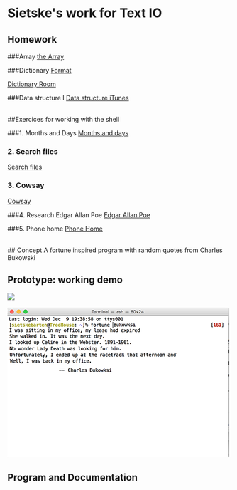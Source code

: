 # Sietske's work for Text IO 

## Homework
###Array
[the Array](textIO/arrayinterminal.rtf)

###Dictionary
[Format](textIO/format.py)

[Dictionary Room](textIO/room_file.py)


###Data structure I
[Data structure iTunes](textIO/itunes.pv)

<br>
##Exercices for working with the shell

###1. Months and Days
[Months and days](textIO/months-and-days.rtf)

### 2. Search files
[Search files](textIO/searchfiles.rtf)

### 3. Cowsay
[Cowsay](textIO/cowsay.rtf)

###4. Research Edgar Allan Poe
[Edgar Allan Poe](textIO/allanpoe.rtf)

###5. Phone home
[Phone Home](textIO/phonehome.rtf)

<br>
## Concept
A fortune inspired program with random quotes from Charles Bukowski 

## Prototype: working demo
![](textIO/prototype1.png)

![](textIO/prototype2.png)


## Program and Documentation


			
